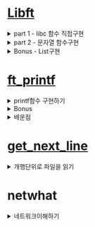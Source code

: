 # [Libft](https://velog.io/@pawer/Libft)

<details>
<summary>part 1 - libc 함수 직접구현</summary>
	<ul>
		<li>함수는 원본과 동일한 프로토타입 및 기능을 수행해야 한다. (man page 참조)</li>
		<li>직접 재 정의한 함수들은 실제 libc 함수와 성능적인 차이는 많이난다.</li>
	</ul>
</details>

<details>
<summary>part 2 - 문자열 함수구현</summary>
</details>

<details>
<summary>Bonus - List구현</summary>
	<ul>
		<li>LinkedList와 유사하다. 동일하다고는 볼 수 없다.</li>
		<li>특정 데이터 삭제시(ft_lstdelone) link가 유지되지 않는다.</li>
	</ul>
</details>
	
# [ft_printf](https://velog.io/@pawer/Printf)
<details>
<summary>printf함수 구현하기</summary>
	<ul>
		<li>서식문자 [cspdiuxX%] 구현</li>
		<li>flag [-0.*] 구현</li>
	</ul>
</details>
<details>
<summary>Bonus</summary>
	<ul>
		<li>서식문자 [nfge] 구현 => nf 구현, ge는 안함. </li>
		<li>flag [# +] 구현</li>
		<li>길이 [l ll h hh] 구현</li>
	</ul>
</details>

<details>
<summary>배운점</summary>
	<ul>
		<li>printf 구조 이해하기.</li>
		<li>가변인자 사용하기.</li>
		<li>컴퓨터에서 실수를 표현하는 방법(부동 소수점 표현방식)</li>
		<li>Bankers's Rounding</li>
	</ul>
</details>

# [get_next_line](https://velog.io/@pawer/getnextline)

<details>
<summary>개행단위로 파일을 읽기</summary>
	<ul>
		<li>read함수 이해하기. (buf에 fd의 내용을 BUFFER_SIZE만큼 읽는다.)</li>
		<li>static 키워드 이해하기.</li>
	</ul>
</details>

# netwhat

<details>
<summary>네트워크이해하기</summary>
</details>

